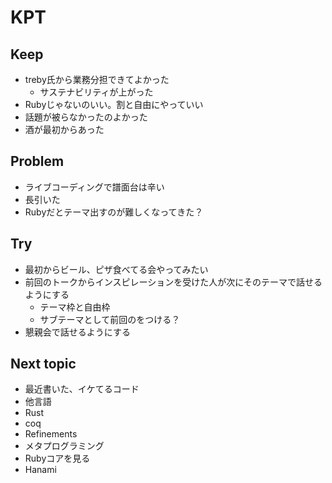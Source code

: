 # KPT

## Keep

- treby氏から業務分担できてよかった
  - サステナビリティが上がった
- Rubyじゃないのいい。割と自由にやっていい
- 話題が被らなかったのよかった
- 酒が最初からあった

## Problem

- ライブコーディングで譜面台は辛い
- 長引いた
- Rubyだとテーマ出すのが難しくなってきた？

## Try

- 最初からビール、ピザ食べてる会やってみたい
- 前回のトークからインスピレーションを受けた人が次にそのテーマで話せるようにする
   - テーマ枠と自由枠
   - サブテーマとして前回のをつける？
- 懇親会で話せるようにする

## Next topic

- 最近書いた、イケてるコード
- 他言語
- Rust
- coq
- Refinements
- メタプログラミング
- Rubyコアを見る
- Hanami
